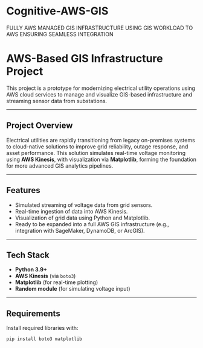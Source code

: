 # Cognitive-AWS-GIS
FULLY AWS MANAGED GIS INFRASTRUCTURE USING GIS WORKLOAD TO AWS ENSURING SEAMLESS INTEGRATION
# AWS-Based GIS Infrastructure Project

This project is a prototype for modernizing electrical utility operations using AWS cloud services to manage and visualize GIS-based infrastructure and streaming sensor data from substations.

---

## Project Overview

Electrical utilities are rapidly transitioning from legacy on-premises systems to cloud-native solutions to improve grid reliability, outage response, and asset performance. This solution simulates real-time voltage monitoring using **AWS Kinesis**, with visualization via **Matplotlib**, forming the foundation for more advanced GIS analytics pipelines.

---

## Features

- Simulated streaming of voltage data from grid sensors.
- Real-time ingestion of data into AWS Kinesis.
- Visualization of grid data using Python and Matplotlib.
- Ready to be expanded into a full AWS GIS infrastructure (e.g., integration with SageMaker, DynamoDB, or ArcGIS).

---

## Tech Stack

- **Python 3.9+**
- **AWS Kinesis** (via `boto3`)
- **Matplotlib** (for real-time plotting)
- **Random module** (for simulating voltage input)

---

## Requirements

Install required libraries with:

```bash
pip install boto3 matplotlib
